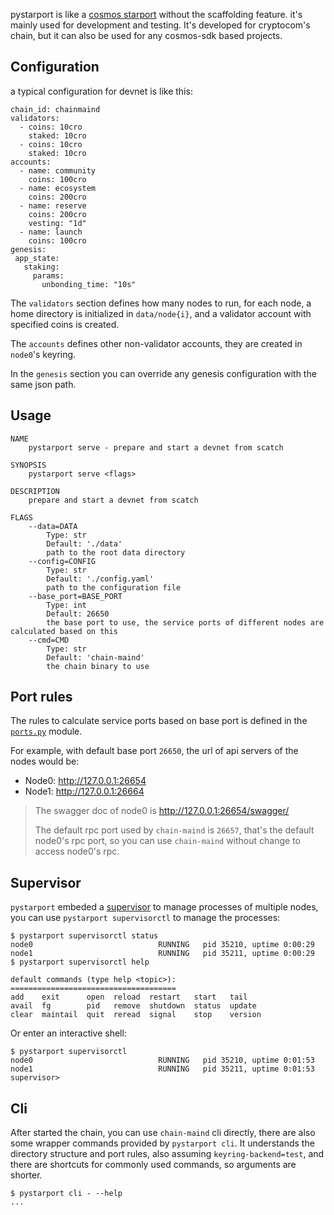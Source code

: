 pystarport is like a [cosmos starport](https://github.com/tendermint/starport)
without the scaffolding feature. it's mainly used for development and testing. It's developed for cryptocom's chain, but
it can also be used for any cosmos-sdk based projects.

## Configuration

a typical configuration for devnet is like this:

```
chain_id: chainmaind
validators:
  - coins: 10cro
    staked: 10cro
  - coins: 10cro
    staked: 10cro
accounts:
  - name: community
    coins: 100cro
  - name: ecosystem
    coins: 200cro
  - name: reserve
    coins: 200cro
    vesting: "1d"
  - name: launch
    coins: 100cro
genesis:
 app_state:
   staking:
     params:
       unbonding_time: "10s"
```

The `validators` section defines how many nodes to run, for each node, a home directory is initialized in
`data/node{i}`, and a validator account with specified coins is created.

The `accounts` defines other non-validator accounts, they are created in `node0`'s keyring.

In the `genesis` section you can override any genesis configuration with the same json path.

## Usage

```
NAME
    pystarport serve - prepare and start a devnet from scatch

SYNOPSIS
    pystarport serve <flags>

DESCRIPTION
    prepare and start a devnet from scatch

FLAGS
    --data=DATA
        Type: str
        Default: './data'
        path to the root data directory
    --config=CONFIG
        Type: str
        Default: './config.yaml'
        path to the configuration file
    --base_port=BASE_PORT
        Type: int
        Default: 26650
        the base port to use, the service ports of different nodes are calculated based on this
    --cmd=CMD
        Type: str
        Default: 'chain-maind'
        the chain binary to use
```

## Port rules

The rules to calculate service ports based on base port is defined in the
[`ports.py`](https://github.com/crypto-com/chain-main/blob/master/pystarport/pystarport/ports.py) module.

For example, with default base port `26650`, the url of api servers of the nodes would be:

- Node0: http://127.0.0.1:26654
- Node1: http://127.0.0.1:26664

> The swagger doc of node0 is http://127.0.0.1:26654/swagger/
>
> The default rpc port used by `chain-maind` is `26657`, that's the default node0's rpc port, so you can use
> `chain-maind` without change to access node0's rpc.

## Supervisor

`pystarport` embeded a [supervisor](http://supervisord.org/) to manage processes of multiple nodes, you can use
`pystarport supervisorctl` to manage the processes:

```
$ pystarport supervisorctl status
node0                            RUNNING   pid 35210, uptime 0:00:29
node1                            RUNNING   pid 35211, uptime 0:00:29
$ pystarport supervisorctl help

default commands (type help <topic>):
=====================================
add    exit      open  reload  restart   start   tail
avail  fg        pid   remove  shutdown  status  update
clear  maintail  quit  reread  signal    stop    version
```

Or enter an interactive shell:

```
$ pystarport supervisorctl
node0                            RUNNING   pid 35210, uptime 0:01:53
node1                            RUNNING   pid 35211, uptime 0:01:53
supervisor>
```

## Cli

After started the chain, you can use `chain-maind` cli directly, there are also some wrapper commands provided by
`pystarport cli`. It understands the directory structure and port rules, also assuming `keyring-backend=test`, and there
are shortcuts for commonly used commands, so arguments are shorter.

```
$ pystarport cli - --help
...
```
